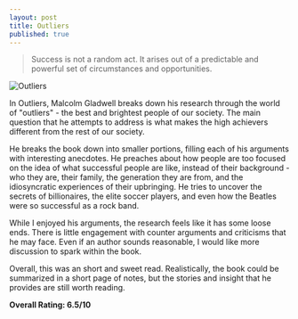 ```yaml
---
layout: post
title: Outliers
published: true
---
```

> Success is not a random act. It arises out of a predictable and powerful set of circumstances and opportunities.

![Outliers](https://i.gr-assets.com/images/S/compressed.photo.goodreads.com/books/1344266315l/3228917.jpg)

In Outliers, Malcolm Gladwell breaks down his research through the world of "outliers" - the best and brightest people of our society. The main question that he attempts to address is what makes the high achievers different from the rest of our society.

He breaks the book down into smaller portions, filling each of his arguments with interesting anecdotes. He preaches about how people are too focused on the idea of what successful people are like, instead of their background - who they are, their family, the generation they are from, and the idiosyncratic experiences of their upbringing. He tries to uncover the secrets of billionaires, the elite soccer players, and even how the Beatles were so successful as a rock band.

While I enjoyed his arguments, the research feels like it has some loose ends. There is little engagement with counter arguments and criticisms that he may face. Even if an author sounds reasonable, I would like more discussion to spark within the book.

Overall, this was an short and sweet read. Realistically, the book could be summarized in a short page of notes, but the stories and insight that he provides are still worth reading.

**Overall Rating: 6.5/10**
